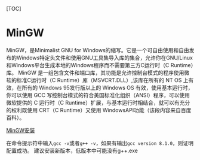 [TOC]

# MinGW

MinGW，是Minimalist GNU for Windows的缩写。它是一个可自由使用和自由发布的Windows特定头文件和使用GNU工具集导入库的集合，允许你在GNU/Linux和Windows平台生成本地的Windows程序而不需要第三方C运行时（C Runtime）库。
MinGW 是一组包含文件和端口库，其功能是允许控制台模式的程序使用微软的标准C运行时（C Runtime）库（MSVCRT.DLL）,该库在所有的 NT OS 上有效，在所有的 Windows 95发行版以上的 Windows OS 有效，使用基本运行时，你可以使用 GCC 写控制台模式的符合美国标准化组织（ANSI）程序，可以使用微软提供的 C 运行时（C Runtime）扩展，与基本运行时相结合，就可以有充分的权利既使用 CRT（C Runtime）又使用 WindowsAPI功能（该段内容来自百度百科）。


[MinGW安装](https://www.w3cschool.cn/c/install-mingw.html)


在命令提示符中输入​`gcc -v`​或者`​g++ -v`​，如果有输出`gcc version 8.1.0`，则证明配置成功。
建议安装新版本，低版本中可能没有g++.exe












